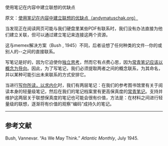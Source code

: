 使用笔记在内容中建立联想的优缺点

原文：[使用笔记在内容中建立联想的优缺点（andymatuschak.org）](https://notes.andymatuschak.org/z2D6w86eKLuVdmk5icMJ5L6av1nG62HaF7ref)

当发现正在阅读网页可能与我们硬盘里某些PDF有联系时，我们没有办法直接为他们建立关联，但可以通过建立笔记来连接这两个资源。

这与memex解决方案（Bush , 1945）不同，后者设想了任何种类的文件--你的或别人的--之间的直接联系。

写笔记是好的，因为它迫使你[独立思考](https://notes.andymatuschak.org/z4enRPbLXdD8X8hCfVjaRkcGkronvhcfrgSQw)，然而它有点费心思，因为[常青笔记应该以概念为导向](https://notes.andymatuschak.org/z6bci25mVUBNFdVWSrQNKr6u7AZ1jFzfTVbMF)。因此，为了写笔记，我们必须提取两者之间的概念联系，为其命名，并以某种可能引出未来联系的方式安排它。

当进行[写你所读，以求内化](https://notes.andymatuschak.org/zg3fYweZpbHeBTpcYke5mF4ZfrJutYcQEtFo)时，我们有两层笔记：在我们的参考图书馆里有关于阅读本身的轻量级笔记，然后在我们的笔记档案里有更高保真度的[常青笔记](https://notes.andymatuschak.org/z4SDCZQeRo4xFEQ8H4qrSqd68ucpgE6LU155C)。支持并维护这两层关于联想保真度的笔记也可能会很有价值，方法是：在材料之间进行轻量级的联想，逐渐将有价值的观察“编码”成持久的笔记。

------

## 参考文献

Bush, Vannevar. “As We May Think.” *Atlantic Monthly*, July 1945. 
